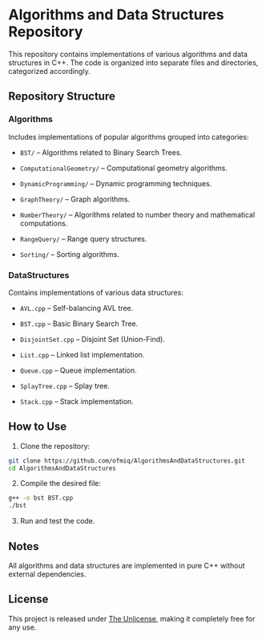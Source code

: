 # Algorithms and Data Structures Repository

This repository contains implementations of various algorithms and data structures in C++. The code is organized into separate files and directories, categorized accordingly.

## Repository Structure

### Algorithms

Includes implementations of popular algorithms grouped into categories:

- `BST/` – Algorithms related to Binary Search Trees.

- `ComputationalGeometry/` – Computational geometry algorithms.

- `DynamicProgramming/` – Dynamic programming techniques.

- `GraphTheory/` – Graph algorithms.

- `NumberTheory/` – Algorithms related to number theory and mathematical computations.

- `RangeQuery/` – Range query structures.

- `Sorting/` – Sorting algorithms.

### DataStructures

Contains implementations of various data structures:

- `AVL.cpp` – Self-balancing AVL tree.

- `BST.cpp` – Basic Binary Search Tree.

- `DisjointSet.cpp` – Disjoint Set (Union-Find).

- `List.cpp` – Linked list implementation.

- `Queue.cpp` – Queue implementation.

- `SplayTree.cpp` – Splay tree.

- `Stack.cpp` – Stack implementation.

## How to Use

1. Clone the repository:

```bash
git clone https://github.com/ofmiq/AlgorithmsAndDataStructures.git
cd AlgorithmsAndDataStructures
```
2. Compile the desired file:
```bash
g++ -o bst BST.cpp
./bst
```

3. Run and test the code.

## Notes

All algorithms and data structures are implemented in pure C++ without external dependencies.

## License

This project is released under [The Unlicense](https://github.com/ofmiq/AlgorithmsAndDataStructures/blob/main/LICENSE), making it completely free for any use.
